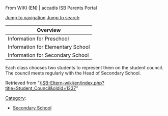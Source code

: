 From WIKI (EN) | accadis ISB Parents Portal

[Jump to navigation](/ISB-Eltern-wiki/en/Student_Council#mw-head) [Jump to search](/ISB-Eltern-wiki/en/Student_Council#searchInput)

| Overview |
| --- |
| Information for Preschool | no |
| Information for Elementary School | no |
| Information for Secondary School | yes |

Each class chooses two students to represent them on the student council. The council meets regularly with the Head of Secondary School.

Retrieved from "[/ISB-Eltern-wiki/en/index.php?title=Student\_Council&oldid=1237](/ISB-Eltern-wiki/en/index.php?title=Student_Council&oldid=1237)"

[Category](/ISB-Eltern-wiki/en/Special:Categories "Special:Categories"):

-   [Secondary School](/ISB-Eltern-wiki/en/Category:Secondary_School "Category:Secondary School")